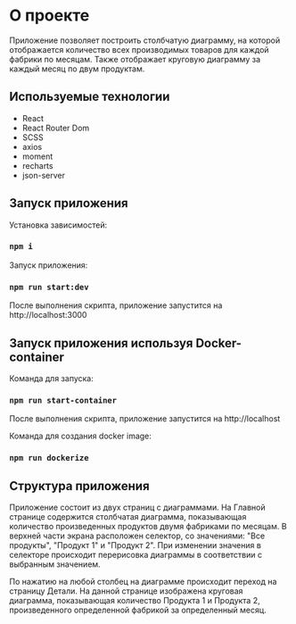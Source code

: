 # О проекте

Приложение позволяет построить столбчатую диаграмму, на которой отображается количество всех производимых товаров для каждой фабрики по месяцам. Также отображает круговую диаграмму за каждый месяц по двум продуктам.

## Используемые технологии

* React
* React Router Dom
* SCSS
* axios
* moment
* recharts
* json-server

## Запуск приложения

Установка зависимостей:

### `npm i`

Запуск приложения:

### `npm run start:dev`

После выполнения скрипта, приложение запустится на http://localhost:3000

## Запуск приложения используя Docker-container

Команда для запуска:

### `npm run start-container`

После выполнения скрипта, приложение запустится на http://localhost

Команда для создания  docker image:

### `npm run dockerize`

## Структура приложения

  Приложение состоит из двух страниц с диаграммами. 
На Главной странице содержится столбчатая диаграмма, показывающая количество произведенных продуктов двумя фабриками по месяцам. В верхней части экрана расположен селектор, со значениями: "Все продукты", "Продукт 1" и "Продукт 2". При изменении значения в селекторе происходит перерисовка диаграммы в соответствии с выбранным значением.

  По нажатию на любой столбец на диаграмме происходит переход на страницу Детали. 
На данной странице изображена круговая диаграмма, показывающая количество Продукта 1 и Продукта 2, произведенного определенной фабрикой за определенный месяц.